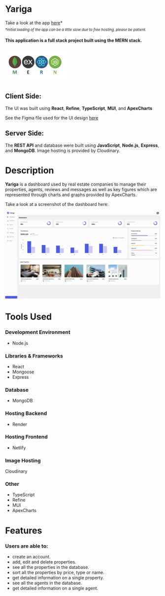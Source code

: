 # Yariga 

Take a look at the app [here](https://real-estate-admin-dashboard.netlify.app/)*    
_<sub>*initial loading of the app can be a little slow due to free hosting, please be patient.</sub>_

#### This application is a full stack project built using the **MERN** stack.

<kbd>
<img src="imgs_readme/mern.png" width="200"/>
</kbd>


## Client Side:
The UI was built using **React**, **Refine**, **TypeScript**, **MUI**, and **ApexCharts**

See the Figma file used for the UI design [here](https://www.figma.com/file/QLU3mZJOsmnAN4SEQ8YSTA/Real-Estate-Admin-Dashboard?node-id=0%3A1&t=MJG00Z0wUQi4P4wv-0)

## Server Side:
The **REST API** and database were built using **JavaScript**, **Node.js**, **Express**, and **MongoDB**. Image hosting is provided by Cloudinary.

# Description
**Yariga** is a dashboard used by real estate companies to manage their properties, agents, reviews and messages as well as key figures which are represented through charts and graphs provided by ApexCharts.

Take a look at a screenshot of the dashboard here:

<kbd>
<img src="imgs_readme/yariga.png"/>
</kbd>


# Tools Used

### Development Environment
* Node.js

### Libraries & Frameworks
* React 
* Mongoose
* Express 

### Database
* MongoDB

### Hosting Backend
* Render

### Hosting Frontend
* Netlify

### Image Hosting
Cloudinary

### Other
* TypeScript
* Refine
* MUI
* ApexCharts

# Features

### Users are able to:

* create an account.
* add, edit and delete properties.
* see all the properties in the database.
* sort all the properties by price, type or name.
* get detailed information on a single property.
* see all the agents in the database.
* get detailed information on a single agent.

</body>

